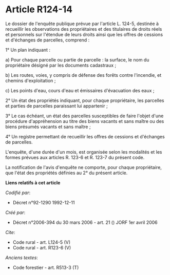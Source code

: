 # Article R124-14

Le dossier de l'enquête publique prévue par l'article L. 124-5, destinée à recueillir les observations des propriétaires et
des titulaires de droits réels et personnels sur l'étendue de leurs droits ainsi que les offres de cessions et d'échanges de
parcelles, comprend : 

1° Un plan indiquant : 

a) Pour chaque parcelle ou partie de parcelle : la surface, le nom du propriétaire désigné par les documents cadastraux ; 

b) Les routes, voies, y compris de défense des forêts contre l'incendie, et chemins d'exploitation ; 

c) Les points d'eau, cours d'eau et émissaires d'évacuation des eaux ; 

2° Un état des propriétés indiquant, pour chaque propriétaire, les parcelles et parties de parcelles paraissant lui
appartenir ; 

3° Le cas échéant, un état des parcelles susceptibles de faire l'objet d'une procédure d'appréhension au titre des biens
vacants et sans maître ou des biens présumés vacants et sans maître ; 

4° Un registre permettant de recueillir les offres de cessions et d'échanges de parcelles. 

L'enquête, d'une durée d'un mois, est organisée selon les modalités et les formes prévues aux articles R. 123-6 et R. 123-7
du présent code. 

La notification de l'avis d'enquête ne comporte, pour chaque propriétaire, que l'état des propriétés définies au 2° du
présent article.

**Liens relatifs à cet article**

_Codifié par_:

  - Décret n°92-1290 1992-12-11

_Créé par_:

  - Décret n°2006-394 du 30 mars 2006 - art. 21 () JORF 1er avril 2006

_Cite_:

  - Code rural - art. L124-5 (V)
  - Code rural - art. R123-6 (V)

_Anciens textes_:

  - Code forestier - art. R513-3 (T)
